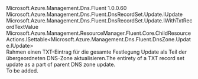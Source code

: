 <Type Name="IUpdateTxtRecordSet" FullName="Microsoft.Azure.Management.Dns.Fluent.DnsRecordSet.UpdateTxtRecordSet.IUpdateTxtRecordSet">
  <TypeSignature Language="C#" Value="public interface IUpdateTxtRecordSet : Microsoft.Azure.Management.Dns.Fluent.DnsRecordSet.Update.IUpdate, Microsoft.Azure.Management.Dns.Fluent.DnsRecordSet.Update.IWithTxtRecordTextValue, Microsoft.Azure.Management.ResourceManager.Fluent.Core.ChildResourceActions.ISettable&lt;Microsoft.Azure.Management.Dns.Fluent.DnsZone.Update.IUpdate&gt;" />
  <TypeSignature Language="ILAsm" Value=".class public interface auto ansi abstract IUpdateTxtRecordSet implements class Microsoft.Azure.Management.Dns.Fluent.DnsRecordSet.Update.IUpdate, class Microsoft.Azure.Management.Dns.Fluent.DnsRecordSet.Update.IWithETagCheck, class Microsoft.Azure.Management.Dns.Fluent.DnsRecordSet.Update.IWithMetadata, class Microsoft.Azure.Management.Dns.Fluent.DnsRecordSet.Update.IWithTtl, class Microsoft.Azure.Management.Dns.Fluent.DnsRecordSet.Update.IWithTxtRecordTextValue, class Microsoft.Azure.Management.ResourceManager.Fluent.Core.ChildResourceActions.ISettable`1&lt;class Microsoft.Azure.Management.Dns.Fluent.DnsZone.Update.IUpdate&gt;" />
  <TypeSignature Language="DocId" Value="T:Microsoft.Azure.Management.Dns.Fluent.DnsRecordSet.UpdateTxtRecordSet.IUpdateTxtRecordSet" />
  <TypeSignature Language="VB.NET" Value="Public Interface IUpdateTxtRecordSet&#xA;Implements ISettable(Of IUpdate), IUpdate, IWithTxtRecordTextValue" />
  <TypeSignature Language="F#" Value="type IUpdateTxtRecordSet = interface&#xA;    interface IWithTxtRecordTextValue&#xA;    interface IUpdate&#xA;    interface ISettable&lt;IUpdate&gt;&#xA;    interface IWithTtl&#xA;    interface IWithMetadata&#xA;    interface IWithETagCheck" />
  <AssemblyInfo>
    <AssemblyName>Microsoft.Azure.Management.Dns.Fluent</AssemblyName>
    <AssemblyVersion>1.0.0.60</AssemblyVersion>
  </AssemblyInfo>
  <Interfaces>
    <Interface>
      <InterfaceName>Microsoft.Azure.Management.Dns.Fluent.DnsRecordSet.Update.IUpdate</InterfaceName>
    </Interface>
    <Interface>
      <InterfaceName>Microsoft.Azure.Management.Dns.Fluent.DnsRecordSet.Update.IWithTxtRecordTextValue</InterfaceName>
    </Interface>
    <Interface>
      <InterfaceName>Microsoft.Azure.Management.ResourceManager.Fluent.Core.ChildResourceActions.ISettable&lt;Microsoft.Azure.Management.Dns.Fluent.DnsZone.Update.IUpdate&gt;</InterfaceName>
    </Interface>
  </Interfaces>
  <Docs>
    <summary>
            <span data-ttu-id="efac2-101">Rahmen einen TXT-Eintrag für die gesamte Festlegung Update als Teil der übergeordneten DNS-Zone aktualisieren.</span><span class="sxs-lookup"><span data-stu-id="efac2-101">The entirety of a TXT record set update as a part of parent DNS zone update.</span></span>
            </summary>
    <remarks>To be added.</remarks>
  </Docs>
  <Members />
</Type>